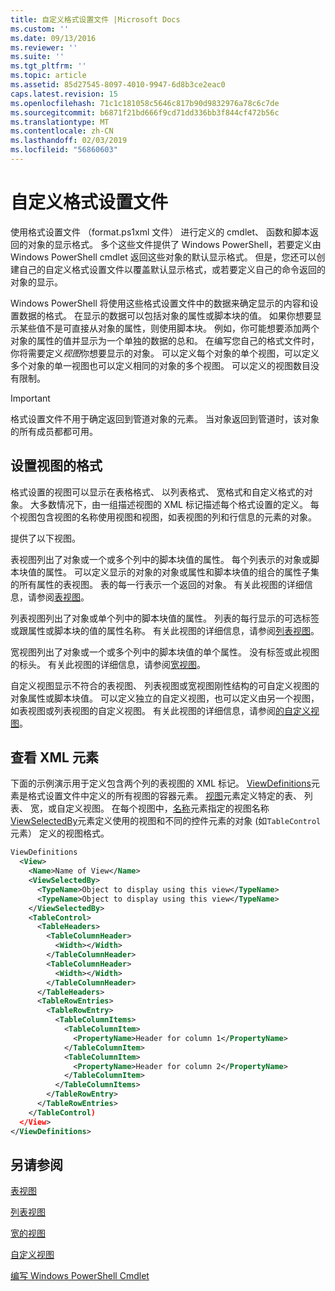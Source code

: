 ```yaml
---
title: 自定义格式设置文件 |Microsoft Docs
ms.custom: ''
ms.date: 09/13/2016
ms.reviewer: ''
ms.suite: ''
ms.tgt_pltfrm: ''
ms.topic: article
ms.assetid: 85d27545-8097-4010-9947-6d8b3ce2eac0
caps.latest.revision: 15
ms.openlocfilehash: 71c1c181058c5646c817b90d9832976a78c6c7de
ms.sourcegitcommit: b6871f21bd666f9cd71dd336bb3f844cf472b56c
ms.translationtype: MT
ms.contentlocale: zh-CN
ms.lasthandoff: 02/03/2019
ms.locfileid: "56860603"
---
```

# <a name="custom-formatting-files"></a>自定义格式设置文件

使用格式设置文件 （format.ps1xml 文件） 进行定义的 cmdlet、 函数和脚本返回的对象的显示格式。 多个这些文件提供了 Windows PowerShell，若要定义由 Windows PowerShell cmdlet 返回这些对象的默认显示格式。 但是，您还可以创建自己的自定义格式设置文件以覆盖默认显示格式，或若要定义自己的命令返回的对象的显示。

Windows PowerShell 将使用这些格式设置文件中的数据来确定显示的内容和设置数据的格式。 在显示的数据可以包括对象的属性或脚本块的值。  如果你想要显示某些值不是可直接从对象的属性，则使用脚本块。 例如，你可能想要添加两个对象的属性的值并显示为一个单独的数据的总和。 在编写您自己的格式文件时，你将需要定义*视图*你想要显示的对象。 可以定义每个对象的单个视图，可以定义多个对象的单一视图也可以定义相同的对象的多个视图。 可以定义的视图数目没有限制。

> [!IMPORTANT]
> 格式设置文件不用于确定返回到管道对象的元素。 当对象返回到管道时，该对象的所有成员都都可用。

## <a name="format-views"></a>设置视图的格式

格式设置的视图可以显示在表格格式、 以列表格式、 宽格式和自定义格式的对象。 大多数情况下，由一组描述视图的 XML 标记描述每个格式设置的定义。 每个视图包含视图的名称使用视图和视图，如表视图的列和行信息的元素的对象。

提供了以下视图。

表视图列出了对象或一个或多个列中的脚本块值的属性。 每个列表示的对象或脚本块值的属性。 可以定义显示的对象的对象或属性和脚本块值的组合的属性子集的所有属性的表视图。 表的每一行表示一个返回的对象。 有关此视图的详细信息，请参阅[表视图](../format/creating-a-table-view.md)。

列表视图列出了对象或单个列中的脚本块值的属性。 列表的每行显示的可选标签或跟属性或脚本块的值的属性名称。 有关此视图的详细信息，请参阅[列表视图](../format/creating-a-list-view.md)。

宽视图列出了对象或一个或多个列中的脚本块值的单个属性。 没有标签或此视图的标头。 有关此视图的详细信息，请参阅[宽视图](../format/creating-a-wide-view.md)。

自定义视图显示不符合的表视图、 列表视图或宽视图刚性结构的可自定义视图的对象属性或脚本块值。 可以定义独立的自定义视图，也可以定义由另一个视图，如表视图或列表视图的自定义视图。 有关此视图的详细信息，请参阅[的自定义视图](../format/creating-custom-controls.md)。

## <a name="view-xml-elements"></a>查看 XML 元素

下面的示例演示用于定义包含两个列的表视图的 XML 标记。 [ViewDefinitions](../format/viewdefinitions-element-format.md)元素是格式设置文件中定义的所有视图的容器元素。 [视图](../format/view-element-format.md)元素定义特定的表、 列表、 宽，或自定义视图。 在每个视图中，[名称](../format/name-element-for-view-format.md)元素指定的视图名称[ViewSelectedBy](../format/viewselectedby-element-format.md)元素定义使用的视图和不同的控件元素的对象 (如`TableControl`元素） 定义的视图格式。

```xml
ViewDefinitions
  <View>
    <Name>Name of View</Name>
    <ViewSelectedBy>
      <TypeName>Object to display using this view</TypeName>
      <TypeName>Object to display using this view</TypeName>
    </ViewSelectedBy>
    <TableControl>
      <TableHeaders>
        <TableColumnHeader>
          <Width></Width>
        </TableColumnHeader>
        <TableColumnHeader>
          <Width></Width>
        </TableColumnHeader>
      </TableHeaders>
      <TableRowEntries>
        <TableRowEntry>
          <TableColumnItems>
            <TableColumnItem>
              <PropertyName>Header for column 1</PropertyName>
            </TableColumnItem>
            <TableColumnItem>
              <PropertyName>Header for column 2</PropertyName>
            </TableColumnItem>
          </TableColumnItems>
        </TableRowEntry>
      </TableRowEntries>
    </TableControl)
  </View>
</ViewDefinitions>

```

## <a name="see-also"></a>另请参阅

[表视图](../format/creating-a-table-view.md)

[列表视图](../format/creating-a-list-view.md)

[宽的视图](../format/creating-a-wide-view.md)

[自定义视图](../format/creating-custom-controls.md)

[编写 Windows PowerShell Cmdlet](./writing-a-windows-powershell-cmdlet.md)

